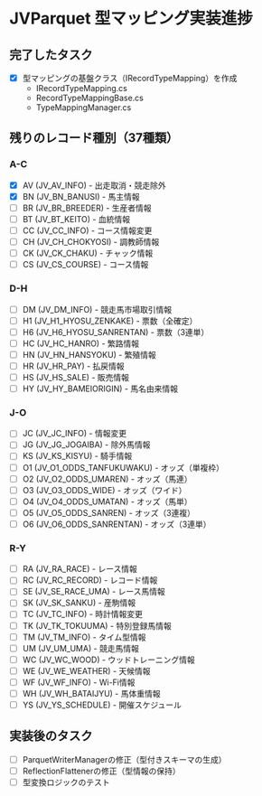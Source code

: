 # JVParquet 型マッピング実装進捗

## 完了したタスク
- [x] 型マッピングの基盤クラス（IRecordTypeMapping）を作成
  - IRecordTypeMapping.cs
  - RecordTypeMappingBase.cs
  - TypeMappingManager.cs

## 残りのレコード種別（37種類）

### A-C
- [x] AV (JV_AV_INFO) - 出走取消・競走除外
- [x] BN (JV_BN_BANUSI) - 馬主情報
- [ ] BR (JV_BR_BREEDER) - 生産者情報
- [ ] BT (JV_BT_KEITO) - 血統情報
- [ ] CC (JV_CC_INFO) - コース情報変更
- [ ] CH (JV_CH_CHOKYOSI) - 調教師情報
- [ ] CK (JV_CK_CHAKU) - チャック情報
- [ ] CS (JV_CS_COURSE) - コース情報

### D-H
- [ ] DM (JV_DM_INFO) - 競走馬市場取引情報
- [ ] H1 (JV_H1_HYOSU_ZENKAKE) - 票数（全確定）
- [ ] H6 (JV_H6_HYOSU_SANRENTAN) - 票数（3連単）
- [ ] HC (JV_HC_HANRO) - 繁路情報
- [ ] HN (JV_HN_HANSYOKU) - 繁殖情報
- [ ] HR (JV_HR_PAY) - 払戻情報
- [ ] HS (JV_HS_SALE) - 販売情報
- [ ] HY (JV_HY_BAMEIORIGIN) - 馬名由来情報

### J-O
- [ ] JC (JV_JC_INFO) - 情報変更
- [ ] JG (JV_JG_JOGAIBA) - 除外馬情報
- [ ] KS (JV_KS_KISYU) - 騎手情報
- [ ] O1 (JV_O1_ODDS_TANFUKUWAKU) - オッズ（単複枠）
- [ ] O2 (JV_O2_ODDS_UMAREN) - オッズ（馬連）
- [ ] O3 (JV_O3_ODDS_WIDE) - オッズ（ワイド）
- [ ] O4 (JV_O4_ODDS_UMATAN) - オッズ（馬単）
- [ ] O5 (JV_O5_ODDS_SANREN) - オッズ（3連複）
- [ ] O6 (JV_O6_ODDS_SANRENTAN) - オッズ（3連単）

### R-Y
- [ ] RA (JV_RA_RACE) - レース情報
- [ ] RC (JV_RC_RECORD) - レコード情報
- [ ] SE (JV_SE_RACE_UMA) - レース馬情報
- [ ] SK (JV_SK_SANKU) - 産駒情報
- [ ] TC (JV_TC_INFO) - 時計情報変更
- [ ] TK (JV_TK_TOKUUMA) - 特別登録馬情報
- [ ] TM (JV_TM_INFO) - タイム型情報
- [ ] UM (JV_UM_UMA) - 競走馬情報
- [ ] WC (JV_WC_WOOD) - ウッドトレーニング情報
- [ ] WE (JV_WE_WEATHER) - 天候情報
- [ ] WF (JV_WF_INFO) - Wi-Fi情報
- [ ] WH (JV_WH_BATAIJYU) - 馬体重情報
- [ ] YS (JV_YS_SCHEDULE) - 開催スケジュール

## 実装後のタスク
- [ ] ParquetWriterManagerの修正（型付きスキーマの生成）
- [ ] ReflectionFlattenerの修正（型情報の保持）
- [ ] 型変換ロジックのテスト